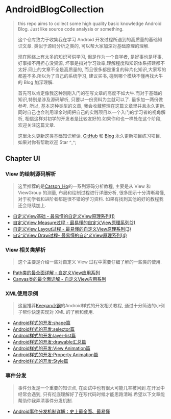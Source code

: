 # AndroidBlogCollection

> this repo aims to collect some high quality basic knowledge Android Blog.  Just like source code analysis or something.
> 
> 这个仓库致力于收集我在学习 Android 开发过程所遇到的高质量的基础知识文章. 类似于源码分析之类的, 可以帮大家加深对基础原理的理解.
> 
> 现在网络上有太多的知识可供学习, 但是作为一个自学者, 是好事也是坏事, 好事指不用担心没资源, 坏事是指对学习效率,理解程度和知识体系搭建都不太好.网上的文章不全是高质量的, 而且很多都是重复的碎片化知识,大家写的都差不多.所以为了自己的系统学习, 建议买书, 碰到哪个模块不懂再找大牛的 Blog 加深理解. 
> 
> 首先可以肯定像我这种刚刚入门的在写文章的高度不如大牛.而对于基础的知识,特别是涉及源码解析, 只要以一份资料为主就可以了. 最多加一两份做参考. 所以, 基本这种类型的文章, 我会收藏整理在这篇文章里并且永久更新. 同时自己也会利用课余时间把自己的实践项目以一个入门的学习者的视角解析, 相信这样对初学的开发者是比较友好的.如果你和也一样处在这个阶段, 欢迎关注这篇文章.
> 
> 这里永久更新这类基础知识解读. [GitHub](https://github.com/mk43) 和 [Blog](http://fitzeng.org) 永久更新项目练习项目. 如果对你有帮助欢迎 Star ^_^;

## Chapter UI

### View 的绘制源码解析
> 这里推荐的是[Carson_Ho](http://www.jianshu.com/nb/9976005)的一系列源码分析教程, 主要是从 View 和 ViewGroup 的测量, 布局和绘制过程进行详细分析, 很多图示十分清晰易懂, 对于初学者和进阶者都是很不错的学习资料. 如果有找到其他的好的教程我还会继续加上.

- [自定义View基础 - 最易懂的自定义View原理系列(1)](http://www.jianshu.com/p/146e5cec4863)
- [自定义View Measure过程 - 最易懂的自定义View原理系列(2)](http://www.jianshu.com/p/1dab927b2f36)
- [自定义View Layout过程 - 最易懂的自定义View原理系列(3)](http://www.jianshu.com/p/158736a2549d)
- [自定义View Draw过程- 最易懂的自定义View原理系列(4)](http://www.jianshu.com/p/95afeb7c8335)

### View 相关类解析
> 这个主要是介绍一些对自定义 View 过程中需要仔细了解的一些类的使用. 

- [Path类的最全面详解 - 自定义View应用系列](http://www.jianshu.com/p/2c19abde958c)
- [Canvas类的最全面详解 - 自定义View应用系列](http://www.jianshu.com/p/762b490403c3)

<!--more-->

### XML使用示例

> 这里推荐[Keegan小钢](http://keeganlee.me/)的Android样式的开发相关教程, 通过十分简洁的小例子帮你快速实现对 XML 的了解和使用.

- [Android样式的开发:shape篇](http://keeganlee.me/post/android/20150830)
- [Android样式的开发:selector篇](http://keeganlee.me/post/android/20150905)
- [Android样式的开发:layer-list篇](http://keeganlee.me/post/android/20150909)
- [Android样式的开发:drawable汇总篇](http://keeganlee.me/post/android/20150916)
- [Android样式的开发:View Animation篇](http://keeganlee.me/post/android/20151003)
- [Android样式的开发:Property Animation篇](http://keeganlee.me/post/android/20151026)
- [Android样式的开发:Style篇](http://keeganlee.me/post/android/20151031)


### 事件分发
> 事件分发是一个重要的知识点, 在面试中也有很大可能几率被问到.在开发中经常会遇到, 只有彻底理解好了在写代码时候才能思路清晰.希望以下文章能帮助你我弄清事件分发机制.

- [Android事件分发机制详解：史上最全面、最易懂](http://www.jianshu.com/p/38015afcdb58)